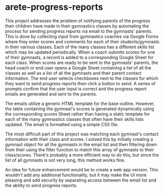 # arete-progress-reports

This project addresses the problem of notifying parents of the progress their children have made in their gymnastics classes by automating the process for sending progress reports via email to the gymnasts' parents. This is done by collecting input from gymnastics coaches via Google Forms where they enter scores and comments for each of their students/gymnasts in their various classes. Each of the many classes has a different skills list which may be updated periodically. When a coach submits scores for one of their gymnasts, a record is added to a corresponding Google Sheet for each class. When scores are ready to be sent to the gymnasts' parents, the head coach or end user opens a Google Sheet containing a list of all the classes as well as a list of all the gymnasts and their parent contact information. The end user selects checkboxes next to the classes for which they want to send progress reports then click a button to send. A series of prompts confirm that the user input is correct and the progress report emails are generated and sent to the parents. 

The emails utilize a generic HTML template for the base outline. However, the table containing the gymnast's scores is generated dynamically using the corresponding scores Sheet rather than having a static template for each of the many gymnastics classes that often have their skills lists updated. The email is formatted using a simple CSS file. 

The most difficult part of this project was matching each gymnast's contact information with their class and scores. I solved this by initially creating a gymnast object for all the gymnasts in the email list and then filtering down from their using the filter function to match this array of gymnasts to their class/scores. There's probably a more efficient way to do this, but since the list of all gymnasts is not very long, this method works fine.

An idea for future enhancement would be to create a web app version. This wouldn't add any additional functionality, but it may make the UI more pleasing and add security by separating access between the email list and the ability to send progress reports.
